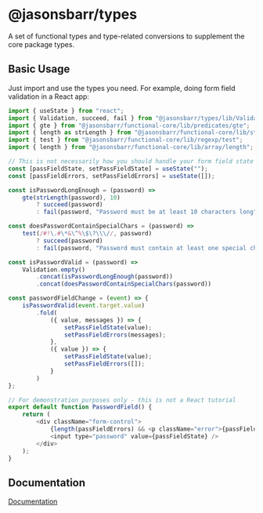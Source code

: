 # @jasonsbarr/types

A set of functional types and type-related conversions to supplement the core package types.

## Basic Usage

Just import and use the types you need. For example, doing form field validation in a React app:

```js
import { useState } from "react";
import { Validation, succeed, fail } from "@jasonsbarr/types/lib/Validation";
import { gte } from "@jasonsbarr/functional-core/lib/predicates/gte";
import { length as strLength } from "@jasonsbarr/functional-core/lib/string/length";
import { test } from "@jasonsbarr/functional-core/lib/regexp/test";
import { length } from "@jasonsbarr/functional-core/lib/array/length";

// This is not necessarily how you should handle your form field state - this is not a React tutorial
const [passFieldState, setPassFieldState] = useState("");
const [passFieldErrors, setPassFieldErrors] = useState([]);

const isPasswordLongEnough = (password) =>
    gte(strLength(password), 10)
        ? succeed(password)
        : fail(password, "Password must be at least 10 characters long");

const doesPasswordContainSpecialChars = (password) =>
    test(/#!\.#\*&\^%\$\?\\\//, password)
        ? succeed(password)
        : fail(password, "Password must contain at least one special character")

const isPasswordValid = (password) =>
    Validation.empty()
        .concat(isPasswordLongEnough(password))
        .concat(doesPasswordContainSpecialChars(password))

const passwordFieldChange = (event) => {
    isPasswordValid(event.target.value)
        .fold(
            ({ value, messages }) => {
                setPassFieldState(value);
                setPassFieldErrors(messages);
            },
            ({ value }) => {
                setPassFieldState(value);
                setPassFieldErrors([]);
            }
        )
};

// For demonstration purposes only - this is not a React tutorial
export default function PasswordField() {
    return (
        <div className="form-control">
            {length(passFieldErrors) && <p className="error">{passFieldErrors[0]}</p>}
            <input type="password" value={passFieldState} />
        </div>
    );
}
```

## Documentation

[Documentation](https://github.com/jasonsbarr/functional/tree/main/docs/types)
